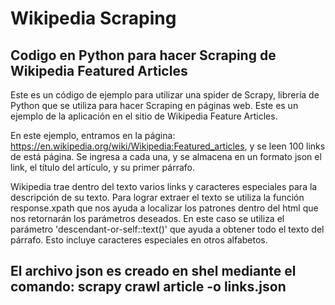 # Wikipedia Scraping
## Codigo en Python para hacer Scraping de Wikipedia Featured Articles

Este es un código de ejemplo para utilizar una spider de Scrapy, librería de Python que se utiliza para hacer Scraping en páginas web.  Este es un ejemplo de la aplicación en el sitio de Wikipedia Feature Articles.

En este ejemplo, entramos en la página: https://en.wikipedia.org/wiki/Wikipedia:Featured_articles, y se leen 100 links de está página.  Se ingresa a cada una, y se almacena en un formato json el link, el título del artículo, y su primer párrafo.

Wikipedia trae dentro del texto varios links y caracteres especiales para la descripción de su texto.  Para lograr extraer el texto se utiliza la función response.xpath que nos ayuda a localizar los patrones dentro del html que nos retornarán los parámetros deseados.  En este caso se utiliza el parámetro 'descendant-or-self::text()' que ayuda a obtener todo el texto del párrafo.  Esto incluye caracteres especiales en otros alfabetos.

## El archivo json es creado en shel mediante el comando: scrapy crawl article -o links.json

